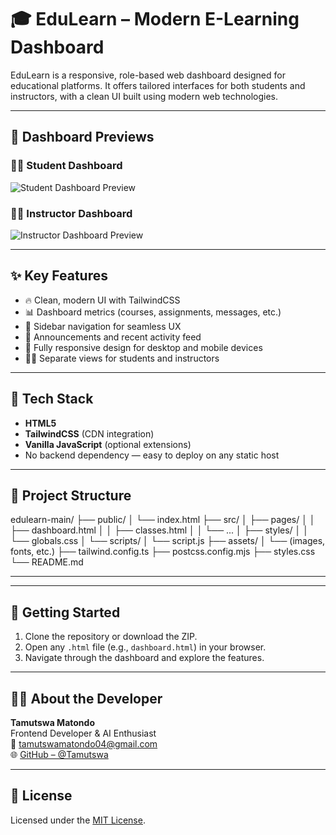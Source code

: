 # 🎓 EduLearn – Modern E-Learning Dashboard

EduLearn is a responsive, role-based web dashboard designed for educational platforms. It offers tailored interfaces for both students and instructors, with a clean UI built using modern web technologies.

---

## 📸 Dashboard Previews

### 🧑‍🎓 Student Dashboard  
![Student Dashboard Preview](assets/student-dashboard-preview.png)

### 👨‍🏫 Instructor Dashboard  
![Instructor Dashboard Preview](assets/instructor-dashboard-preview.png)

---

## ✨ Key Features

- 🔥 Clean, modern UI with TailwindCSS
- 📊 Dashboard metrics (courses, assignments, messages, etc.)
- 🧭 Sidebar navigation for seamless UX
- 📢 Announcements and recent activity feed
- 📱 Fully responsive design for desktop and mobile devices
- 🧑‍🏫 Separate views for students and instructors

---

## 🧰 Tech Stack

- **HTML5**
- **TailwindCSS** (CDN integration)
- **Vanilla JavaScript** (optional extensions)
- No backend dependency — easy to deploy on any static host

---

## 📂 Project Structure


edulearn-main/
├── public/
│   └── index.html
├── src/
│   ├── pages/
│   │   ├── dashboard.html
│   │   ├── classes.html
│   │   └── ...
│   ├── styles/
│   │   └── globals.css
│   └── scripts/
│       └── script.js
├── assets/
│   └── (images, fonts, etc.)
├── tailwind.config.ts
├── postcss.config.mjs
├── styles.css
└── README.md


---


---

## 🚀 Getting Started

1. Clone the repository or download the ZIP.
2. Open any `.html` file (e.g., `dashboard.html`) in your browser.
3. Navigate through the dashboard and explore the features.

---

## 🙋‍♂️ About the Developer

**Tamutswa Matondo**  
Frontend Developer & AI Enthusiast  
📧 tamutswamatondo04@gmail.com  
🌐 [GitHub – @Tamutswa](https://github.com/Tamutswa)

---

## 📄 License

Licensed under the [MIT License](LICENSE).
